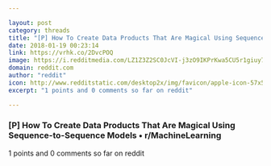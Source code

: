 ```yaml
---

layout: post
category: threads
title: "[P] How To Create Data Products That Are Magical Using Sequence-to-Sequence Models"
date: 2018-01-19 00:23:14
link: https://vrhk.co/2DvcPOQ
image: https://i.redditmedia.com/LZ1Z3Z2SC0JcVI-j3zO9IKPrKwa5CU5r1giuy7WM2SE.jpg?w=320&s=bcf34ecd7ce4b6c802ec80c077fc2bf6
domain: reddit.com
author: "reddit"
icon: http://www.redditstatic.com/desktop2x/img/favicon/apple-icon-57x57.png
excerpt: "1 points and 0 comments so far on reddit"

---
```


### [P] How To Create Data Products That Are Magical Using Sequence-to-Sequence Models • r/MachineLearning

1 points and 0 comments so far on reddit